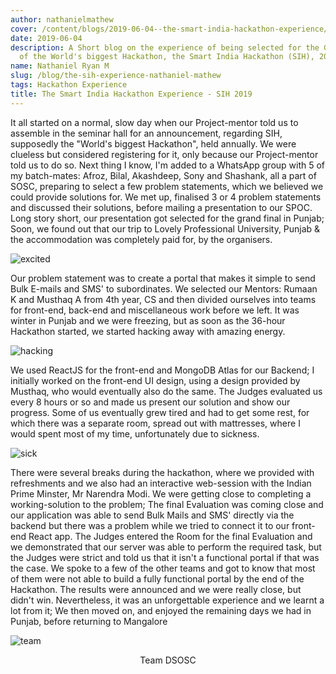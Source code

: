 ```yaml
---
author: nathanielmathew
cover: /content/blogs/2019-06-04--the-smart-india-hackathon-experience/cover.jpeg
date: 2019-06-04
description: A Short blog on the experience of being selected for the Grand Final
  of the World's biggest Hackathon, the Smart India Hackathon (SIH), 2019
name: Nathaniel Ryan M
slug: /blog/the-sih-experience-nathaniel-mathew
tags: Hackathon Experience
title: The Smart India Hackathon Experience - SIH 2019
---
```


It all started on a normal, slow day when our Project-mentor told us to assemble in the seminar hall for an announcement, regarding SIH, supposedly the "World's biggest Hackathon", held annually. We were clueless but considered registering for it, only because our Project-mentor told us to do so.
Next thing I know, I'm added to a WhatsApp group with 5 of my batch-mates: Afroz, Bilal, Akashdeep, Sony and Shashank, all a part of SOSC, preparing to select a few problem statements, which we believed we could provide solutions for. We met up, finalised 3 or 4 problem statements and discussed their solutions, before mailing a presentation to our SPOC. 
Long story short, our presentation got selected for the grand final in Punjab; Soon, we found out that our trip to Lovely Professional University, Punjab & the accommodation was completely paid for, by the organisers.

<p>
<Img src="https://media.giphy.com/media/ckeHl52mNtoq87veET/giphy.gif" alt="excited"/>
</p>

Our problem statement was to create a portal that makes it simple to send Bulk E-mails and SMS' to subordinates.
We selected our Mentors: Rumaan K and Musthaq A from 4th year, CS and then divided ourselves into teams for front-end, back-end and miscellaneous work before we left.
It was winter in Punjab and we were freezing, but as soon as the 36-hour Hackathon started, we started hacking away with amazing energy.

<p>
<Img src="/content/blogs/2019-06-04--the-smart-india-hackathon-experience/hacking.jpeg" alt="hacking" >
</p>

We used ReactJS for the front-end and MongoDB Atlas for our Backend;
I initially worked on the front-end UI design, using a design provided by Musthaq, who would eventually also do the same.
The Judges evaluated us every 8 hours or so and made us present our solution and show our progress.
Some of us eventually grew tired and had to get some rest, for which there was a separate room, spread out with mattresses, where I would spent most of my time, unfortunately due to sickness.

<p>
<Img src="https://media.giphy.com/media/l4pSWx5JvWjnOHYXu/giphy.gif" alt="sick"> 
</p>

There were several breaks during the hackathon, where we provided with refreshments and we also had an interactive web-session with the Indian Prime Minster, Mr Narendra Modi.
We were getting close to completing a working-solution to the problem; The final Evaluation was coming close and our application was able to send Bulk Mails and SMS' directly via the backend but there was a problem while we tried to connect it to our front-end React app. 
The Judges entered the Room for the final Evaluation and we demonstrated that our server was able to perform the required task, but the Judges were strict and told us that it isn't a functional portal if that was the case.
We spoke to a few of the other teams and got to know that most of them were not able to build a fully functional portal by the end of the Hackathon. The results were announced and we were really close, but didn't win.
Nevertheless, it was an unforgettable experience and we learnt a lot from it; We then moved on, and enjoyed the remaining days we had in Punjab, before returning to Mangalore

<p>
<Img src="/content/blogs/2019-06-04--the-smart-india-hackathon-experience/team.jpg" alt="team" >
<center>Team DSOSC</center>
</p>
